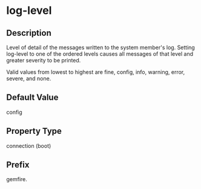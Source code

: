 # log-level

## Description

Level of detail of the messages written to the system member's log. Setting log-level to one of the ordered levels causes all messages of that level and greater severity to be printed.

Valid values from lowest to highest are fine, config, info, warning, error, severe, and none.

## Default Value

config

## Property Type

connection (boot)

## Prefix

gemfire.
